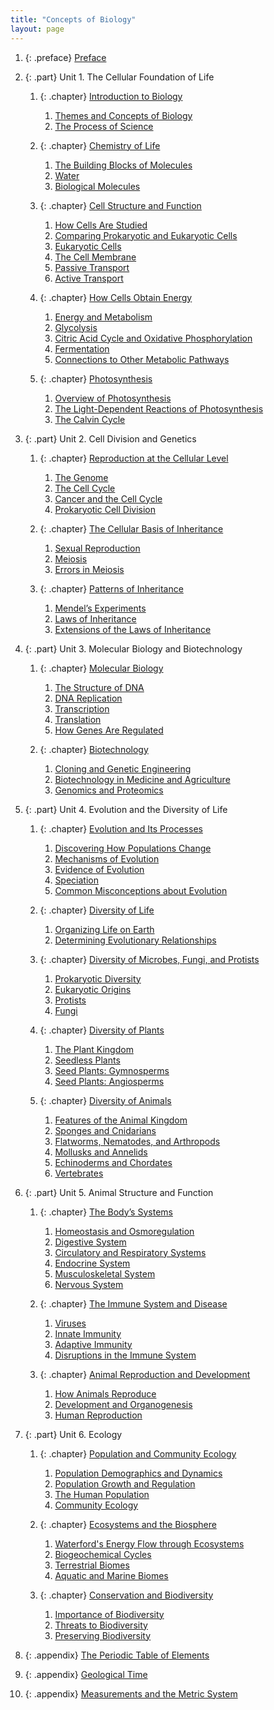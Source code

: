 ```yaml
---
title: "Concepts of Biology"
layout: page
---
```



<div data-type="abstract"></div>

1.  {: .preface} [Preface](contents/m46159.md)
2.  {: .part} Unit 1. The Cellular Foundation of Life
    1.  {: .chapter} [Introduction to Biology](contents/m45418.md)
        1.  [Themes and Concepts of Biology](contents/m45419.md)
        2.  [The Process of Science](contents/m45421.md)
    
    2.  {: .chapter} [Chemistry of Life](contents/m45423.md)
        1.  [The Building Blocks of Molecules](contents/m45417.md)
        2.  [Water](contents/m45425.md)
        3.  [Biological Molecules](contents/m45426.md)
    
    3.  {: .chapter} [Cell Structure and Function](contents/m45427.md)
        1.  [How Cells Are Studied](contents/m45428.md)
        2.  [Comparing Prokaryotic and Eukaryotic Cells](contents/m45429.md)
        3.  [Eukaryotic Cells](contents/m45432.md)
        4.  [The Cell Membrane](contents/m45433.md)
        5.  [Passive Transport](contents/m45434.md)
        6.  [Active Transport](contents/m45435.md)
    
    4.  {: .chapter} [How Cells Obtain Energy](contents/m45436.md)
        1.  [Energy and Metabolism](contents/m45437.md)
        2.  [Glycolysis](contents/m45438.md)
        3.  [Citric Acid Cycle and Oxidative Phosphorylation](contents/m45439.md)
        4.  [Fermentation](contents/m45440.md)
        5.  [Connections to Other Metabolic Pathways](contents/m45444.md)
    
    5.  {: .chapter} [Photosynthesis](contents/m45445.md)
        1.  [Overview of Photosynthesis](contents/m45448.md)
        2.  [The Light-Dependent Reactions of Photosynthesis](contents/m45452.md)
        3.  [The Calvin Cycle](contents/m45453.md)

3.  {: .part} Unit 2. Cell Division and Genetics
    1.  {: .chapter} [Reproduction at the Cellular Level](contents/m45454.md)
        1.  [The Genome](contents/m45455.md)
        2.  [The Cell Cycle](contents/m45461.md)
        3.  [Cancer and the Cell Cycle](contents/m45462.md)
        4.  [Prokaryotic Cell Division](contents/m45463.md)
    
    2.  {: .chapter} [The Cellular Basis of Inheritance](contents/m45464.md)
        1.  [Sexual Reproduction](contents/m45465.md)
        2.  [Meiosis](contents/m45466.md)
        3.  [Errors in Meiosis](contents/m45467.md)
    
    3.  {: .chapter} [Patterns of Inheritance](contents/m45468.md)
        1.  [Mendel’s Experiments](contents/m45469.md)
        2.  [Laws of Inheritance](contents/m45470.md)
        3.  [Extensions of the Laws of Inheritance](contents/m45471.md)

4.  {: .part} Unit 3. Molecular Biology and Biotechnology
    1.  {: .chapter} [Molecular Biology](contents/m45472.md)
        1.  [The Structure of DNA](contents/m45473.md)
        2.  [DNA Replication](contents/m45475.md)
        3.  [Transcription](contents/m45476.md)
        4.  [Translation](contents/m45479.md)
        5.  [How Genes Are Regulated](contents/m45480.md)
    
    2.  {: .chapter} [Biotechnology](contents/m45481.md)
        1.  [Cloning and Genetic Engineering](contents/m45482.md)
        2.  [Biotechnology in Medicine and Agriculture](contents/m45483.md)
        3.  [Genomics and Proteomics](contents/m45485.md)

5.  {: .part} Unit 4. Evolution and the Diversity of Life
    1.  {: .chapter} [Evolution and Its Processes](contents/m45486.md)
        1.  [Discovering How Populations Change](contents/m45487.md)
        2.  [Mechanisms of Evolution](contents/m45489.md)
        3.  [Evidence of Evolution](contents/m45491.md)
        4.  [Speciation](contents/m45493.md)
        5.  [Common Misconceptions about Evolution](contents/m45505.md)
    
    2.  {: .chapter} [Diversity of Life](contents/m45506.md)
        1.  [Organizing Life on Earth](contents/m45507.md)
        2.  [Determining Evolutionary Relationships](contents/m45509.md)
    
    3.  {: .chapter} [Diversity of Microbes, Fungi, and Protists](contents/m45511.md)
        1.  [Prokaryotic Diversity](contents/m45512.md)
        2.  [Eukaryotic Origins](contents/m45513.md)
        3.  [Protists](contents/m45514.md)
        4.  [Fungi](contents/m45515.md)
    
    4.  {: .chapter} [Diversity of Plants](contents/m45516.md)
        1.  [The Plant Kingdom](contents/m45517.md)
        2.  [Seedless Plants](contents/m45518.md)
        3.  [Seed Plants: Gymnosperms](contents/m45519.md)
        4.  [Seed Plants: Angiosperms](contents/m45520.md)
    
    5.  {: .chapter} [Diversity of Animals](contents/m45522.md)
        1.  [Features of the Animal Kingdom](contents/m45523.md)
        2.  [Sponges and Cnidarians](contents/m45524.md)
        3.  [Flatworms, Nematodes, and Arthropods](contents/m45525.md)
        4.  [Mollusks and Annelids](contents/m45526.md)
        5.  [Echinoderms and Chordates](contents/m45531.md)
        6.  [Vertebrates](contents/m45532.md)

6.  {: .part} Unit 5. Animal Structure and Function
    1.  {: .chapter} [The Body’s Systems](contents/m45533.md)
        1.  [Homeostasis and Osmoregulation](contents/m45534.md)
        2.  [Digestive System](contents/m45535.md)
        3.  [Circulatory and Respiratory Systems](contents/m45536.md)
        4.  [Endocrine System](contents/m45537.md)
        5.  [Musculoskeletal System](contents/m45538.md)
        6.  [Nervous System](contents/m45539.md)
    
    2.  {: .chapter} [The Immune System and Disease](contents/m45540.md)
        1.  [Viruses](contents/m45541.md)
        2.  [Innate Immunity](contents/m45542.md)
        3.  [Adaptive Immunity](contents/m45543.md)
        4.  [Disruptions in the Immune System](contents/m45545.md)
    
    3.  {: .chapter} [Animal Reproduction and Development](contents/m45546.md)
        1.  [How Animals Reproduce](contents/m45547.md)
        2.  [Development and Organogenesis](contents/m45550.md)
        3.  [Human Reproduction](contents/m45549.md)

7.  {: .part} Unit 6. Ecology
    1.  {: .chapter} [Population and Community Ecology](contents/m45551.md)
        1.  [Population Demographics and Dynamics](contents/m45552.md)
        2.  [Population Growth and Regulation](contents/m45553.md)
        3.  [The Human Population](contents/m45554.md)
        4.  [Community Ecology](contents/m45555.md)
    
    2.  {: .chapter} [Ecosystems and the Biosphere](contents/m45557.md)
        1.  [Waterford\'s Energy Flow through Ecosystems](contents/m45558.md)
        2.  [Biogeochemical Cycles](contents/m45559.md)
        3.  [Terrestrial Biomes](contents/m45560.md)
        4.  [Aquatic and Marine Biomes](contents/m45562.md)
    
    3.  {: .chapter} [Conservation and Biodiversity](contents/m45565.md)
        1.  [Importance of Biodiversity](contents/m45571.md)
        2.  [Threats to Biodiversity](contents/m45574.md)
        3.  [Preserving Biodiversity](contents/m45573.md)

8.  {: .appendix} [The Periodic Table of Elements](contents/m46075.md)
9.  {: .appendix} [Geological Time](contents/m60098.md)
10. {: .appendix} [Measurements and the Metric System](contents/m60099.md)

